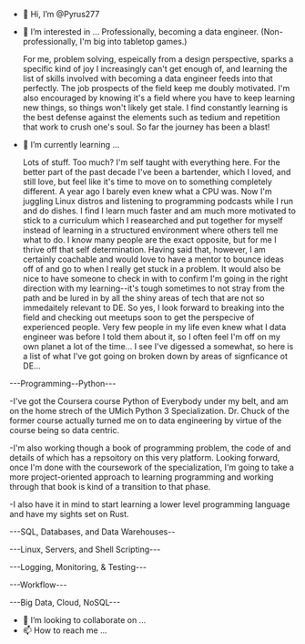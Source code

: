- 👋 Hi, I’m @Pyrus277
- 👀 I’m interested in ...
     Professionally, becoming a data engineer. (Non-professionally, I'm big into tabletop games.) 
       
     For me, problem solving, espeically from a design perspective, sparks a specific kind of joy I increasingly can't get enough of, 
     and learning the list of skills involved with becoming a data engineer feeds into that perfectly. The job prospects of the field 
     keep me doubly motivated. I'm also encouraged by knowing it's a field where you have to keep learning new things, so things won't
     likely get stale. I find constantly learning is the best defense against the elements such as tedium and repetition that work to 
     crush one's soul. So far the journey has been a blast!
       
- 🌱 I’m currently learning ...
       
     Lots of stuff. Too much? I'm self taught with everything here. For the better part of the past decade I've been a bartender, 
     which I loved, and still love, but feel like it's time to move on to something completely different. A year ago I barely even knew 
     what a CPU was. Now I'm juggling Linux distros and listening to programming podcasts while I run and do dishes. 
     I find I learn much faster and am much more motivated to stick to a curriculum which I reasearched and put together for myself 
     instead of learning in a structured environment where others tell me what to do. I know many people are the exact opposite, but for 
     me I thrive off that self determination. Having said that, however, I am certainly coachable and would love to have a mentor to bounce 
     ideas off of and go to when I really get stuck in a problem. It would also be nice to have someone to check in with to confirm I'm 
     going in the right direction with my learning--it's tough sometimes to not stray from the path and be lured in by all the shiny areas 
     of tech that are not so immedaitely relevant to DE. So yes, I look forward to breaking into the field and checking out meetups soon 
     to get the perspecive of experienced people. Very few people in my life even knew what I data engineer was before I told them about 
     it, so I often feel I'm off on my own planet a lot of the time... I see I've digessed a somewhat, so here is a list of what I've got 
     going on broken down by areas of signficance ot DE...  

---Programming--Python---       
       
   -I've got the Coursera course Python of Everybody under my belt, and am on the home strech of the UMich Python 3 Specialization.
    Dr. Chuck of the former course actually turned me on to data engineering by virtue of the course being so data centric. 
              
   -I'm also working though a book of programming problem, the code of and details of which has a repsoitory on this very platform.
    Looking forward, once I'm done with the coursework of the specialization, I'm going to take a more project-oriented approach to 
    learning programming and working through that book is kind of a transition to that phase.
              
   -I also have it in mind to start learning a lower level programming language and have my sights set on Rust. 
            
---SQL, Databases, and Data Warehouses--
       
       
---Linux, Servers, and Shell Scripting---
       
---Logging, Monitoring, & Testing---
       
---Workflow---
       
---Big Data, Cloud, NoSQL---
        
       

- 💞️ I’m looking to collaborate on ...
- 📫 How to reach me ...

<!---
Pyrus277/Pyrus277 is a ✨ special ✨ repository because its `README.md` (this file) appears on your GitHub profile.
You can click the Preview link to take a look at your changes.
--->
